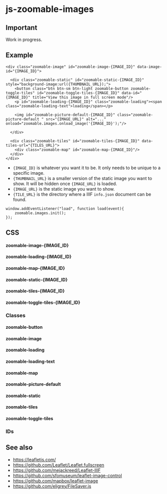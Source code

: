 # js-zoomable-images

## Important

Work in progress.

## Example

```
<div class="zoomable-image" id="zoomable-image-{IMAGE_ID}" data-image-id="{IMAGE_ID}">

  <div class="zoomable-static" id="zoomable-static-{IMAGE_ID}" style="background-image:url({THUMBNAIL_URL});">
    <button class="btn btn-sm btn-light zoomable-button zoomable-toggle-tiles" id="zoomable-toggle-tiles-{IMAGE_ID}" data-id="{IMAGE_ID}" title="View this image in full screen mode"/>
    <p id="zoomable-loading-{IMAGE_ID}" class="zoomable-loading"><span class="zoomable-loading-text">loading</span></p>

    <img id="zoomable-picture-default-{IMAGE_ID}" class="zoomable-picture-default " src="{IMAGE_URL}" alt="..." onload="zoomable.images.onload_image('{IMAGE_ID}');"/>

  </div>

  <div class="zoomable-tiles" id="zoomable-tiles-{IMAGE_ID}" data-tiles-url="{TILES_URL}">
    <div class="zoomable-map" id="zoomable-map-{IMAGE_ID}"/>
  </div>
</div>
```

* `{IMAGE_ID}` is whatever you want it to be. It only needs to be unique to a specific image.
* `{THUMBNAIL_URL}` is a smaller version of the static image you want to show. It will be hidden once `{IMAGE_URL}` is loaded.
* `{IMAGE_URL}` is the static image you want to show.
* `{TILE_URL}` is the directory where a IIIF `info.json` document can be found.

```
window.addEventListener("load", function load(event){
    zoomable.images.init();
});
```

## CSS

#### zoomable-image-{IMAGE_ID}

#### zoomable-loading-{IMAGE_ID}

#### zoomable-map-{IMAGE_ID}

#### zoomable-static-{IMAGE_ID}

#### zoomable-tiles-{IMAGE_ID}

#### zoomable-toggle-tiles-{IMAGE_ID}

### Classes

#### zoomable-button

#### zoomable-image

#### zoomable-loading

#### zoomable-loading-text

#### zoomable-map

#### zoomable-picture-default

#### zoomable-static

#### zoomable-tiles

#### zoomable-toggle-tiles

### IDs

## See also

* https://leafletjs.com/
* https://github.com/Leaflet/Leaflet.fullscreen
* https://github.com/mejackreed/Leaflet-IIIF
* https://github.com/sfomuseum/leaflet-image-control
* https://github.com/mapbox/leaflet-image
* https://github.com/eligrey/FileSaver.js